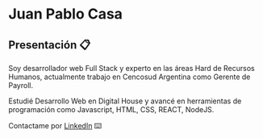 # Juan Pablo Casa

## Presentación 📋

Soy desarrollador web Full Stack y experto en las áreas Hard de Recursos Humanos, actualmente trabajo en Cencosud Argentina como Gerente de Payroll. 

Estudié Desarrollo Web en Digital House y avancé en herramientas de programación como Javascript, HTML, CSS, REACT, NodeJS.

Contactame por [LinkedIn](www.linkedin.com/in/juanpacasa2009) ⌨️
